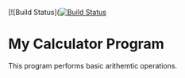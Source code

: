 [![Build Status]([![Build Status](https://travis-ci.org/Duttp1998/Proj.svg?branch=master)](https://travis-ci.org/Duttp1998/Proj)
# My Calculator Program
This program performs basic arithemtic operations.
